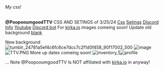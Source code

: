###### My css!
**@PoopooumgoodTTV**
CSS AND SETINGS of 3/25/24
[Css](https://poopooumgoodttv.github.io/TTV.css/)
[Setings](https://raw.githubusercontent.com/PoopooumgoodTTV/TTV.css/main/message.txt)
[Discord](https://discord.gg/YDkUpGXb9G)
[Info](guns.lol/PoopooumgoodTTV)
[Youtube](https://Youtube.com/@PoopooumgoodTTV-Official)
[Discord bot](https://discord.com/oauth2/authorize?client_id=1194770094715310193)
For [kirka.io](https://kirka.io)
images comeing soon!
Update old background [blank](none)

New background 
![tumblr_24781a5ef4c6fc6ce7dcc7c2f1d0f458_90f17002_500](https://github.com/PoopooumgoodTTV/.css/assets/173562061/e37234a8-cdcb-4101-a52f-81a8e2d16914)
![image](https://github.com/PoopooumgoodTTV/.css/assets/173562061/1328feb1-95d8-498d-8360-450d20e56a74)
![TTV.PNG](https://github.com/PoopooumgoodTTV/.css/assets/173562061/41828ac1-29c3-4a09-a6e2-277b41c329c0)
More up dates comeing soon!
![inventory_1](https://github.com/PoopooumgoodTTV/.css/assets/173562061/a3e20b68-0f79-4ba6-b1af-de92186bba9e)![profile](https://github.com/PoopooumgoodTTV/.css/assets/173562061/007b60ca-6a63-4d53-b850-87d9670c98b8)

...
Note @PoopooumgoodTTV Is NOT affiliated with [kirka.io](https://kirka.io) in anyway!
